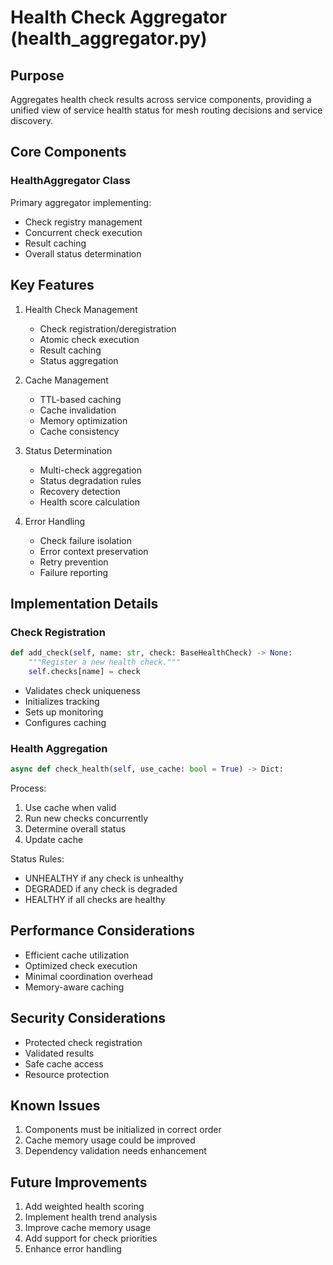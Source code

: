 # Health Check Aggregator (health_aggregator.py)

## Purpose

Aggregates health check results across service components, providing a unified view of service health status for mesh routing decisions and service discovery.

## Core Components

### HealthAggregator Class

Primary aggregator implementing:

- Check registry management
- Concurrent check execution
- Result caching
- Overall status determination

## Key Features

1. Health Check Management

   - Check registration/deregistration
   - Atomic check execution
   - Result caching
   - Status aggregation

2. Cache Management

   - TTL-based caching
   - Cache invalidation
   - Memory optimization
   - Cache consistency

3. Status Determination

   - Multi-check aggregation
   - Status degradation rules
   - Recovery detection
   - Health score calculation

4. Error Handling
   - Check failure isolation
   - Error context preservation
   - Retry prevention
   - Failure reporting

## Implementation Details

### Check Registration

```python
def add_check(self, name: str, check: BaseHealthCheck) -> None:
    """Register a new health check."""
    self.checks[name] = check
```

- Validates check uniqueness
- Initializes tracking
- Sets up monitoring
- Configures caching

### Health Aggregation

```python
async def check_health(self, use_cache: bool = True) -> Dict:
```

Process:

1. Use cache when valid
2. Run new checks concurrently
3. Determine overall status
4. Update cache

Status Rules:

- UNHEALTHY if any check is unhealthy
- DEGRADED if any check is degraded
- HEALTHY if all checks are healthy

## Performance Considerations

- Efficient cache utilization
- Optimized check execution
- Minimal coordination overhead
- Memory-aware caching

## Security Considerations

- Protected check registration
- Validated results
- Safe cache access
- Resource protection

## Known Issues

1. Components must be initialized in correct order
2. Cache memory usage could be improved
3. Dependency validation needs enhancement

## Future Improvements

1. Add weighted health scoring
2. Implement health trend analysis
3. Improve cache memory usage
4. Add support for check priorities
5. Enhance error handling
